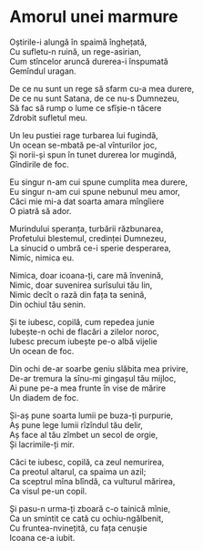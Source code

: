 # Amorul unei marmure

Oștirile-i alungă în spaimă înghețată,\
Cu sufletu-n ruină, un rege-asirian,\
Cum stîncelor aruncă durerea-i înspumată\
Gemîndul uragan.

De ce nu sunt un rege să sfarm cu-a mea durere,\
De ce nu sunt Satana, de ce nu-s Dumnezeu,\
Să fac să rump o lume ce sfîșie-n tăcere\
Zdrobit sufletul meu.

Un leu pustiei rage turbarea lui fugindă,\
Un ocean se-mbată pe-al vînturilor joc,\
Și norii-și spun în tunet durerea lor mugindă,\
Gîndirile de foc.

Eu singur n-am cui spune cumplita mea durere,\
Eu singur n-am cui spune nebunul meu amor,\
Căci mie mi-a dat soarta amara mîngîiere\
O piatră să ador.

Murindului speranța, turbării răzbunarea,\
Profetului blestemul, credinței Dumnezeu,\
La sinucid o umbră ce-i sperie desperarea,\
Nimic, nimica eu.

Nimica, doar icoana-ți, care mă învenină,\
Nimic, doar suvenirea surîsului tău lin,\
Nimic decît o rază din fața ta senină,\
Din ochiul tău senin.

Și te iubesc, copilă, cum repedea junie\
Iubește-n ochi de flacări a zilelor noroc,\
Iubesc precum iubește pe-o albă vijelie\
Un ocean de foc.

Din ochi de-ar soarbe geniu slăbita mea privire,\
De-ar tremura la sînu-mi gingașul tău mijloc,\
Ai pune pe-a mea frunte în vise de mărire\
Un diadem de foc.

Și-aș pune soarta lumii pe buza-ți purpurie,\
Aș pune lege lumii rîzîndul tău delir,\
Aș face al tău zîmbet un secol de orgie,\
Și lacrimile-ți mir.

Căci te iubesc, copilă, ca zeul nemurirea,\
Ca preotul altarul, ca spaima un azil;\
Ca sceptrul mîna blîndă, ca vulturul mărirea,\
Ca visul pe-un copil.

Și pasu-n urma-ți zboară c-o tainică mînie,\
Ca un smintit ce cată cu ochiu-ngălbenit,\
Cu fruntea-nvinețită, cu fața cenușie\
Icoana ce-a iubit.
